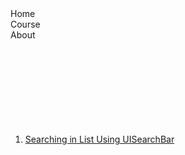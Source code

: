<div style="margin-bottom:150px">
  <div>Home</div>
  <div>Course</div>
  <div>About</div>
</div>




1. [Searching in List Using UISearchBar](/declarative-swift/searching-in-list-uisearchbar)

